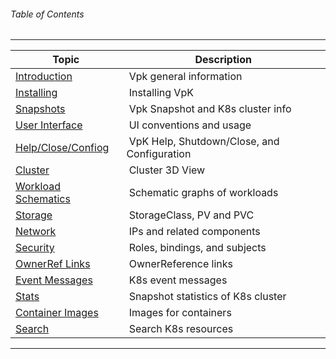 <topicKey toc/>

###### Table of Contents 

---


| Topic | Description |
|---|---|
| <a href="javascript:docNextTopic('introduction')">Introduction</a> | &nbsp;Vpk general information |
| <a href="javascript:docNextTopic('installing')">Installing</a> | &nbsp;Installing VpK |
| <a href="javascript:docNextTopic('snapshots')">Snapshots</a> | &nbsp;Vpk Snapshot and K8s cluster info |
| <a href="javascript:docNextTopic('ui')">User Interface</a> | &nbsp;UI conventions and usage |
| <a href="javascript:docNextTopic('helpcloseconfig')">Help/Close/Confiog</a> | &nbsp;VpK Help, Shutdown/Close, and Configuration|
| <a href="javascript:docNextTopic('cluster')">Cluster</a> | &nbsp;Cluster 3D View |
| <a href="javascript:docNextTopic('schematics')">Workload Schematics</a> | &nbsp;Schematic graphs of workloads |
| <a href="javascript:docNextTopic('storage')">Storage</a> | &nbsp;StorageClass, PV and PVC |
| <a href="javascript:docNextTopic('network')">Network</a> | &nbsp;IPs and related components |
| <a href="javascript:docNextTopic('security')">Security</a> | &nbsp;Roles, bindings, and subjects |
| <a href="javascript:docNextTopic('ownerref')">OwnerRef Links</a> | &nbsp;OwnerReference links |
| <a href="javascript:docNextTopic('eventmsgs')">Event Messages</a> | &nbsp;K8s event messages |
| <a href="javascript:docNextTopic('stats')">Stats</a> | &nbsp;Snapshot statistics of K8s cluster |
| <a href="javascript:docNextTopic('containerimages')">Container Images</a> | &nbsp;Images for containers |
| <a href="javascript:docNextTopic('search')">Search</a> | &nbsp;Search K8s resources |

---

